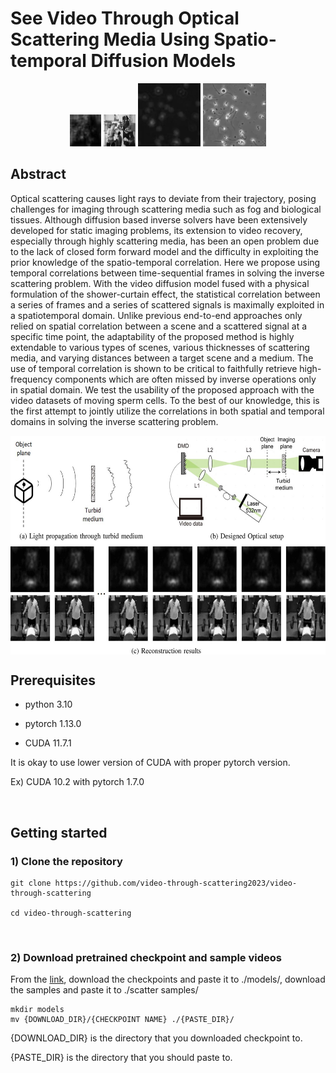 # See Video Through Optical Scattering Media Using Spatio-temporal Diffusion Models

<p align="center" width="100%">
    <img width="10%" src="./figures/UCF_measurement.gif">
    <img width="10%" src="./figures/UCF_output.gif">
    <img width="20%" src="./figures/VISEM_measurement.gif">
    <img width="20%" src="./figures/VISEM_output.gif">
</p>

## Abstract
Optical scattering causes light rays to deviate from their trajectory, posing challenges for imaging through scattering media such as fog and biological tissues. Although diffusion based inverse solvers have been extensively developed for static imaging problems, its extension
to video recovery, especially through highly scattering media, has been an open problem due to the lack of closed form forward model
and the difficulty in exploiting the prior knowledge of the spatio-temporal correlation.
Here we propose using temporal correlations between time-sequential frames in solving the inverse scattering problem. With the video diffusion model fused with a physical formulation of the shower-curtain effect, the statistical correlation between a series of frames and a series of scattered signals is maximally exploited in a spatiotemporal domain. Unlike previous end-to-end approaches only relied on spatial correlation between a scene and a scattered signal at a specific time point, the adaptability of the proposed method is highly extendable to various types of scenes, various thicknesses of scattering media, and varying distances between a target scene and a medium. The use of temporal correlation is shown to be critical to faithfully retrieve high-frequency components which are often missed by inverse operations only in spatial domain. We test the usability of the proposed approach with the video datasets of moving sperm cells. To the best of our knowledge, this is the first attempt to jointly utilize the correlations in both spatial and temporal domains in solving the inverse scattering problem.

<img align="center" src="./figures/cover.jpg" width="600" height="350"/>

## Prerequisites
- python 3.10

- pytorch 1.13.0

- CUDA 11.7.1

It is okay to use lower version of CUDA with proper pytorch version.

Ex) CUDA 10.2 with pytorch 1.7.0

<br />

## Getting started 

### 1) Clone the repository

```
git clone https://github.com/video-through-scattering2023/video-through-scattering

cd video-through-scattering
```

<br />

### 2) Download pretrained checkpoint and sample videos
From the [link](https://drive.google.com/drive/folders/1-Zu7GL2dooGFJYEO34s9U0J03LKqd6I6?usp=sharing), download the checkpoints and paste it to ./models/, download the samples and paste it to ./scatter samples/
```
mkdir models
mv {DOWNLOAD_DIR}/{CHECKPOINT NAME} ./{PASTE_DIR}/
```
{DOWNLOAD_DIR} is the directory that you downloaded checkpoint to.

{PASTE_DIR} is the directory that you should paste to.

<br />
